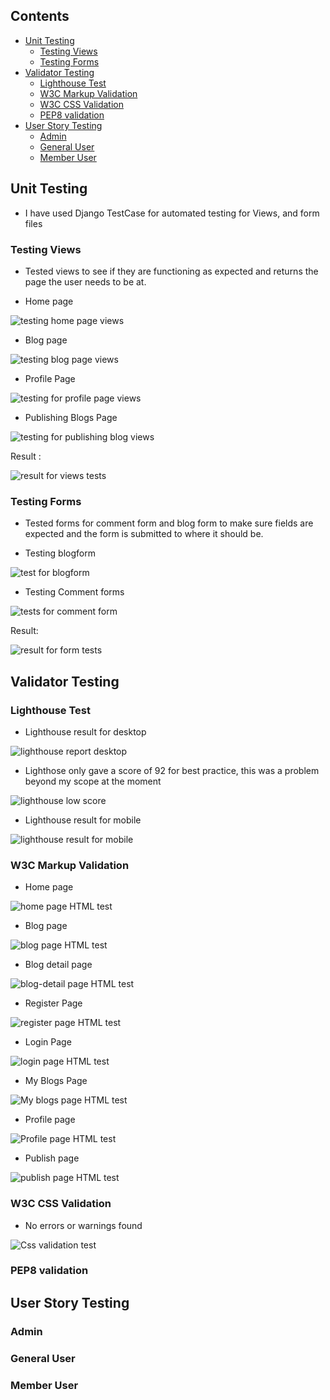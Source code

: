 ## Contents
- [Unit Testing](#unit-testing)
    - [Testing Views](#testing-views)
    - [Testing Forms](#testing-forms)
- [Validator Testing](#validator-testing)
    - [Lighthouse Test](#lighthouse-test)
    - [W3C Markup Validation](#w3c-markup-validation)
    - [W3C CSS Validation](#w3c-css-validation)
    - [PEP8 validation](#pep8-validaton)
- [User Story Testing](#user-story-testing)
    - [Admin](#admin)
    - [General User](#general-user)
    - [Member User](#member-user)

## Unit Testing

- I have used Django TestCase for automated testing for Views, and form files

### Testing Views
- Tested views to see if they are functioning as expected and returns the page the user needs to be at.
    
- Home page

![testing home page views](./assets/documentation/indexpage-test.png)


- Blog page

![testing blog page views](./assets/documentation/blogpage-test.png)

- Profile Page

![testing for profile page views](./assets/documentation/profilepage-test.png)

- Publishing Blogs Page

![testing for publishing blog views](./assets/documentation/publishpage-test.png)

Result :

![result for views tests](./assets/documentation/test-for-views-result.png)

### Testing Forms
- Tested forms for comment form and blog form to make sure fields are expected and the form is submitted to where it should be.

- Testing blogform

![test for blogform](./assets/documentation/test-blogform.png)

- Testing Comment forms

![tests for comment form](./assets/documentation/test-commentform.png)

Result:

![result for form tests](./assets/documentation/formstests-results.png)

## Validator Testing

### Lighthouse Test

- Lighthouse result for desktop

![lighthouse report desktop](./assets/documentation/lighthouse-score.png)

- Lighthose only gave a score of 92 for best practice, this was a problem beyond my scope at the moment

![lighthouse low score](./assets/documentation/lighthouse-testproblem.png)

- Lighthouse result for mobile

![lighthouse result for mobile](./assets/documentation/lighthouse-mobile.png)

### W3C Markup Validation

- Home page

![home page HTML test](./assets/documentation/html-indexpage.png)

- Blog page

![blog page HTML test](./assets/documentation/html-blogpage.png)

- Blog detail page

![blog-detail page HTML test](./assets/documentation/html-blogdetail-page.png)

- Register Page

![register page HTML test](./assets/documentation/html-registerpage.png)

- Login Page

![login page HTML test](./assets/documentation/html-loginpage.png)

- My Blogs Page

![My blogs page HTML test](./assets/documentation/html-myblogspage.png)

- Profile page

![Profile page HTML test](./assets/documentation/html-profilepage.png)

- Publish page

![publish page HTML test](./assets/documentation/html-publishpage.png)

### W3C CSS Validation

- No errors or warnings found

![Css validation test](./assets/documentation/css-check.png)

### PEP8 validation

## User Story Testing

### Admin

### General User

### Member User